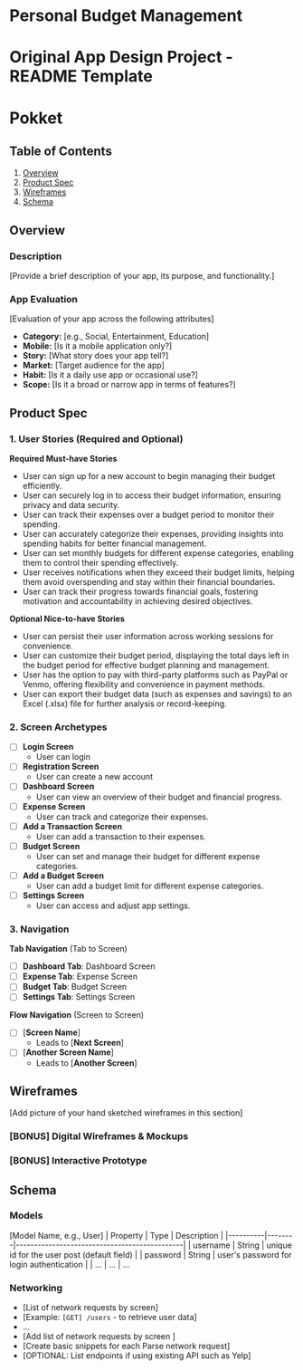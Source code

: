 # Personal Budget Management
Original App Design Project - README Template
===

# Pokket

## Table of Contents

1. [Overview](#Overview)
2. [Product Spec](#Product-Spec)
3. [Wireframes](#Wireframes)
4. [Schema](#Schema)

## Overview

### Description

[Provide a brief description of your app, its purpose, and functionality.]

### App Evaluation

[Evaluation of your app across the following attributes]
- **Category:** [e.g., Social, Entertainment, Education]
- **Mobile:** [Is it a mobile application only?]
- **Story:**  [What story does your app tell?]
- **Market:** [Target audience for the app]
- **Habit:** [Is it a daily use app or occasional use?]
- **Scope:** [Is it a broad or narrow app in terms of features?]

## Product Spec

### 1. User Stories (Required and Optional)

**Required Must-have Stories**

* User can sign up for a new account to begin managing their budget efficiently.
* User can securely log in to access their budget information, ensuring privacy and data security.
* User can track their expenses over a budget period to monitor their spending.
* User can accurately categorize their expenses, providing insights into spending habits for better financial management.
* User can set monthly budgets for different expense categories, enabling them to control their spending effectively.
* User receives notifications when they exceed their budget limits, helping them avoid overspending and stay within their financial boundaries.
* User can track their progress towards financial goals, fostering motivation and accountability in achieving desired objectives.

**Optional Nice-to-have Stories**

* User can persist their user information across working sessions for convenience.
* User can customize their budget period, displaying the total days left in the budget period for effective budget planning and management.
* User has the option to pay with third-party platforms such as PayPal or Venmo, offering flexibility and convenience in payment methods.
* User can export their budget data (such as expenses and savings) to an Excel (.xlsx) file for further analysis or record-keeping.

### 2. Screen Archetypes
- [ ] **Login Screen**
  * User can login
- [ ] **Registration Screen**
  * User can create a new account
- [ ] **Dashboard Screen**
  * User can view an overview of their budget and financial progress.
- [ ] **Expense Screen**
  * User can track and categorize their expenses.
- [ ] **Add a Transaction Screen**
  * User can add a transaction to their expenses.
- [ ] **Budget Screen**
  * User can set and manage their budget for different expense categories.
- [ ] **Add a Budget Screen**
  * User can add a budget limit for different expense categories.
- [ ] **Settings Screen**
  * User can access and adjust app settings.

### 3. Navigation

**Tab Navigation** (Tab to Screen)

- [ ] **Dashboard Tab**: Dashboard Screen
- [ ] **Expense Tab**: Expense Screen
- [ ] **Budget Tab**: Budget Screen
- [ ] **Settings Tab**: Settings Screen

**Flow Navigation** (Screen to Screen)

- [ ] [**Screen Name**]
  * Leads to [**Next Screen**]
- [ ] [**Another Screen Name**]
  * Leads to [**Another Screen**] 


## Wireframes

[Add picture of your hand sketched wireframes in this section]

### [BONUS] Digital Wireframes & Mockups

### [BONUS] Interactive Prototype

## Schema 


### Models

[Model Name, e.g., User]
| Property | Type   | Description                                  |
|----------|--------|----------------------------------------------|
| username | String | unique id for the user post (default field)   |
| password | String | user's password for login authentication      |
| ...      | ...    | ...                          


### Networking

- [List of network requests by screen]
- [Example: `[GET] /users` - to retrieve user data]
- ...
- [Add list of network requests by screen ]
- [Create basic snippets for each Parse network request]
- [OPTIONAL: List endpoints if using existing API such as Yelp]
